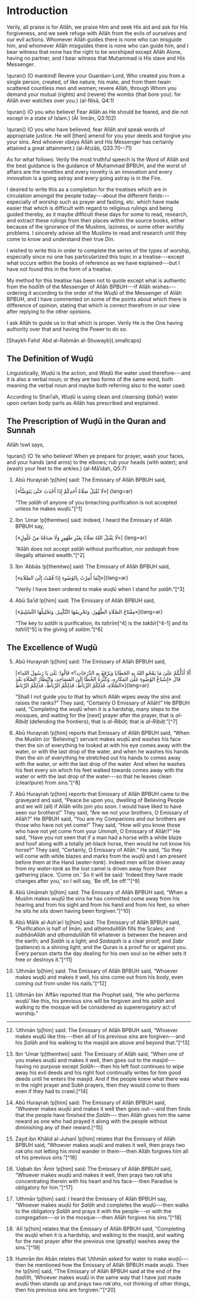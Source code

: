 

# Introduction

Verily, all praise is for Allāh, we praise Him and seek His aid and ask for His
forgiveness, and we seek refuge with Allāh from the evils of ourselves and our
evil actions. Whomever Allāh guides there is none who can misguide him, and
whomever Allāh misguides there is none who can guide him, and I bear witness
that none has the right to be worshiped except Allāh Alone, having no partner,
and I bear witness that Muḥammad is His slave and His Messenger.

!quran()
(O mankind! Revere your Guardian-Lord, Who created you from a single person,
created, of like nature, his mate, and from them twain scattered countless men
and women; revere Allāh, through Whom you demand your mutual (rights) and
(revere) the wombs (that bore you): for Allāh ever watches over you.)
(al-Nisā, Q4:1)

!quran()
(O you who believe! Fear Allāh as He should be feared, and die not except in a
state of Islam.)
(Āl ʿImrān, Q3:102)

!quran()
(O you who have believed, fear Allāh and speak words of appropriate justice. He
will [then] amend for you your deeds and forgive you your sins. And whoever
obeys Allāh and His Messenger has certainly attained a great attainment.)
(al-Aḥzāb, Q33:70--71)

As for what follows: Verily the most truthful speech is the Word of Allāh and
the best guidance is the guidance of Muḥammad BPBUH, and the worst of affairs
are the novelties and every novelty is an innovation and every innovation is a
going astray and every going astray is in the Fire.

I desired to write this as a completion for the treatises which are in
circulation amongst the people today---about the different fields---especially
of worship such as prayer and fasting, etc. which have made easier that which is
difficult with regard to religious rulings and being guided thereby, as it maybe
difficult these days for some to read, research, and extract these rulings from
their places within the source books, either because of the ignorance of the
Muslims, laziness, or some other worldly problems. I sincerely advise all the
Muslims to read and research until they come to know and understand their true
_Dīn_.

I wished to write this in order to complete the series of the types of worship,
especially since no one has particularized this topic in a treatise---except
what occurs within the books of reference as we have explained---but I have not
found this in the form of a treatise.

My method for this treatise has been not to quote except what is authentic from
the _ḥadīth_ of the Messenger of Allāh BPBUH---if Allāh wishes---ordering it
according to the order of the _Wuḍū_ of the Messenger of Allāh BPBUH, and I have
commented on some of the points about which there is difference of opinion,
stating that which is correct therefrom in our view after replying to the other
opinions.

I ask Allāh to guide us to that which is proper. Verily He is the One having
authority over that and having the Power to do so.

[Shaykh Fahd ʿAbd al-Raḥmān al-Shuwayb]{.smallcaps}

## The Definition of Wuḍū

Linguistically, _Wuḍū_ is the action, and _Waḍū_ the water used therefore---and
it is also a verbal noun; or they are two forms of the same word, both meaning
the verbal noun and maybe both referring also to the water used.

According to Sharīʿah, _Wuḍū_ is using clean and cleansing (_ṭahūr_) water upon
certain body parts as Allāh has prescribed and explained.

## The Prescription of Wuḍū in the Quran and Sunnah

Allāh !swt says,

!quran()
(O Ye who believe! When ye prepare for prayer, wash your faces, and your hands
(and arms) to the elbows; rub your heads (with water); and (wash) your feet to
the ankles.)
(al-Māʾidah, Q5:7)

1. Abū Hurayrah !p[him] said: The Emissary of Allāh BPBUH said,

    [«لَا تُقْبَلُ صَلَاةُ أَحَدِكُمْ إِذَا أَحْدَثَ حَتَّىٰ يَتَوَضَّأَ»]
    {lang=ar}

    “The _ṣalāh_ of anyone of you breaching purification is not accepted unless he makes _wuḍū_.”[^1]

2. Ibn ʿUmar !p[themtwo] said: Indeed, I heard the Emissary of Allāh BPBUH say,

    [«لَا يَقْبَلُ اللهُ صَلَاةً بِغَيْرِ طَهُورٍ وَلَا صَدَقَةً مِنْ غَلُولٍ»]
    {lang=ar}

    “Allāh does not accept _ṣalāh_ without purification, nor _ṣadaqah_ from illegally attained wealth.”[^2]

3. Ibn ʿAbbās !p[themtwo] said: The Emissary of Allāh BPBUH said,

    [«إِنَّمَا أُمِرْتُ بِالوُضُوءِ إِذَا قُمْتُ إِلَىٰ الصَّلَاةِ»]{lang=ar}

    “Verily I have been ordered to make _wuḍū_ when I stand for _ṣalāh_.”[^3]

4. Abū Saʿīd !p[him] said: The Emissary of Allāh BPBUH said,

    [«مِفْتَاحُ الصَّلَاةِ الطَّهُورُ، وَتَحْرِيمُهَا التَّكْبِيرُ، وَتَحْلِيلُهَا التَّسْلِيمُ»]{lang=ar}

    “The key to _ṣalāh_ is purification, its _taḥrīm_[^4] is the _takbīr_[^4-1] and its _taḥlīl_[^5] is the giving of _salām_.”[^6]

## The Excellence of Wuḍū

5. Abū Hurayrah !p[him] said: The Emissary of Allāh BPBUH said,

    [«أَلَا أَدُلُّكُمْ عَلَىٰ مَا يَمْحُو اللهُ بِهِ الخَطَايَا وَيَرْفَعُ بِهِ الدَّرَجَاتِ؟» قَالُوا: بَلَىٰ يَا رَسُولَ اللهِ! قَالَ «إِسْبَاغُ الوُضُوءِ عَلَىٰ المَكَارِهِ، وَكَثْرَةُ الخُطَا إِلَىٰ المَسَاجِدِ، وَانْتِظَارُ الصَّلَاةِ بَعْدَ الصَّلَاةِ، فَذٰلِكُمُ الرِّبَاطُ، فَذٰلِكُمُ الرِّبَاطُ، فَذٰلِكُمُ الرِّبَاطُ»]{lang=ar}

    “Shall I not guide you to that by which Allāh wipes away the sins and raises the ranks?” They said, “Certainly O Emissary of Allāh!” He BPBUH said, “Completing the _wuḍū_ when it is a hardship, many steps to the mosques, and waiting for the [next] prayer after the prayer, that is _al-Ribāṭ_ (defending the frontiers); that is _al-Ribāṭ_; that is _al-Ribāṭ_.”[^7]

6. Abū Hurayrah !p[him] reports that Emissary of Allāh BPBUH said, “When the
Muslim (or 'Believing') servant makes _wuḍū_ and washes his face then the sin
of everything he looked at with his eye comes away with the water, or with the
last drop of the water, and when he washes his hands then the sin of
everything he stretched out his hands to comes away with the water, or with
the last drop of the water. And when he washes his feet every sin which his
feet walked towards comes away with the water or with the last drop of the
water---so that he leaves clean (clear/pure) from sins.”[^8]

7. Abū Hurayrah !p[him] reports that Emissary of Allāh BPBUH came to the
graveyard and said, “Peace be upon you, dwelling of Believing People and we
will (all) if Allāh wills join you soon. I would have liked to have seen our
brothers!” They said, “Are we not your brothers, O Emissary of Allāh?” He
BPBUH said, “You are my Companions and our brothers are those who have not yet
come!” They said, “How will you know those who have not yet come from your
_Ummah_, O Emissary of Allāh?” He said, “Have you not seen that if a man had a
horse with a white blaze and hoof along with a totally jet-black horse, then
would he not know his horse?” They said, “Certainly, O Emissary of Allāh.” He
said, “So they will come with white blazes and marks from the _wuḍū_ and I am
present before them at the Hand (_water-tank_). Indeed men will be driven away
from my _water-tank_ as the lost camel is driven away from their gathering
place. ‘Come on.’ So it will be said: ‘Indeed they have made changes after
you,’ so I will say, ‘Be off, be off.’”[^9]

8. Abū Umāmah !p[him] said: The Emissary of Allāh BPBUH said, “When a Muslim
makes _wuḍū_ the sins he has committed come away from his hearing and from his
sight and from his hand and from his feet, so when he sits he sits down having
been forgiven.”[^10]

9. Abū Mālik al-Ashʿarī !p[him] said: The Emissary of Allāh BPBUH said,
“Purification is half of Īmān; and _alḥamdulillāh_ fills the Scales; and
_subḥānAllāh_ and _alḥamdulillāh_ fill whatever is between the heaven and the
earth; and _Ṣalāh_ is a light; and _Ṣadaqah_ is a clear proof; and _Ṣabr_
(patience) is a shining light; and the Quran is a proof for or against you.
Every person starts the day dealing for his own soul so he either sets it free
or destroys it.”[^11]

10. ʿUthmān !p[him] said: The Emissary of Allāh BPBUH said, “Whoever makes
_wuḍū_ and makes it well, his sins come out from his body, even coming out
from under his nails.”[^12]

11. Uthmān bin ʿAffān reported that the Prophet said, “He who performs _wuḍūʾ_ like this, his previous sins will be forgiven and his _ṣalāh_ and walking to the mosque will be considered as supererogatory act of worship.”

----

12. ʿUthmān !p[him] said: The Emissary of Allāh BPBUH said, “Whoever makes
_wuḍū_ like this---then all of his previous sins are forgiven---and his
_Ṣalāh_ and his walking to the masjid are above and beyond that.”[^13]

13. Ibn ‘Umar !p[themtwo] said: The Emissary of Allāh said, “When one of you
makes _wuḍū_ and makes it well, then goes out to the masjid---having no
purpose except _Ṣalāh_---then his left foot continues to wipe away his evil
deeds and his right foot continually writes for him good deeds until he enters
the masjid. And if the people knew what there was in the night prayer and Subh
prayers, then they would come to them even if they had to crawl.[^14]

14. Abū Hurayrah !p[him] said: The Emissary of Allāh BPBUH said, “Whoever
makes _wuḍū_ and makes it well then goes out---and then finds that the people
have finished the _Ṣalāh_--- then Allāh gives him the same reward as one who
had prayed it along with the people without diminishing any of their
reward.[^15]

15. Zayd ibn Khālid al-Juhanī !p[him] relates that the Emissary of Allāh
BPBUH said, “Whoever makes _wuḍū_ and makes it well, then prays two _rakʿahs_
not letting his mind wander in them---then Allāh forgives him all of his
previous sins.”[^16]

16. ʿUqbah ibn ʿĀmir !p[him] said: The Emissary of Allāh BPBUH said,
“Whoever makes _wuḍū_ and makes it well, then prays two _rakʿahs_
concentrating therein with his heart and his face---then Paradise is
obligatory for him.”[^17]

17. ʿUthmān !p[him] said: I heard the Emissary of Allāh BPBUH say, “Whoever
makes _wuḍū_ for _Ṣalāh_ and completes the _wuḍū_---then walks to the
obligatory _Ṣalāh_ and prays it with the people---or with the
congregation---or in the mosque---then Allāh forgives his sins.”[^18]

18. ʿAlī !p[him] relates that the Emissary of Allāh BPBUH said, “Completing
the _wuḍū_ when it is a hardship, and walking to the masjid, and waiting for
the next prayer after the previous one (greatly) washes away the sins.”[^19]

19. Humrān ibn Abān relates that ʿUthmān asked for water to make _wuḍū_---then
he mentioned how the Emissary of Allāh BPBUH made _wuḍū_. Then he !p[him]
said, “The Emissary of Allāh BPBUH said at the end of the _ḥadīth_,  ‘Whoever
makes _wuḍū_ in the same way that I have just made _wuḍū_ then stands up and
prays two _rakʿahs_, not thinking of other things, then his previous sins are
forgiven.’”[^20]


